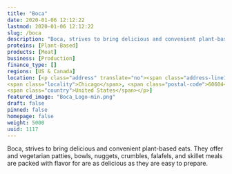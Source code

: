 ```yaml
---
title: "Boca"
date: 2020-01-06 12:12:22
lastmod: 2020-01-06 12:12:22
slug: /boca
description: "Boca, strives to bring delicious and convenient plant-based eats. They offer and vegetarian patties, bowls, nuggets, crumbles, falafels, and skillet meals are packed with flavor for are as delicious as they are easy to prepare."
proteins: [Plant-Based]
products: [Meat]
business: [Production]
finance_type: []
regions: [US & Canada]
location: [<p class="address" translate="no"><span class="address-line1">West Jackson Boulevard</span><br>
<span class="locality">Chicago</span>, <span class="postal-code">60604</span><br>
<span class="country">United States</span></p>]
featured_image: "Boca_Logo-min.png"
draft: false
pinned: false
homepage: false
weight: 5000
uuid: 1117
---
```

<p>Boca, strives to bring delicious and convenient plant-based eats. They offer and vegetarian patties, bowls, nuggets, crumbles, falafels, and skillet meals are packed with flavor for are as delicious as they are easy to prepare.</p>
